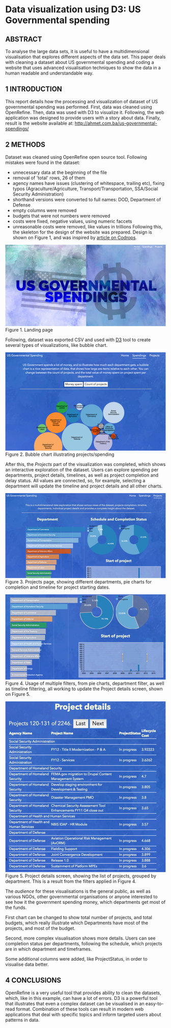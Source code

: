 # Data visualization using D3: US Governmental spending

## ABSTRACT
To analyse the large data sets, it is useful to have a multidimensional visualisation that explores different aspects of the data set. This paper deals with cleaning a dataset about US governmental spending and coding a website that uses advanced visualisation techniques to show the data in a human readable and understandable way.

## 1 INTRODUCTION
This report details how the processing and visualization of dataset of US governmental spending was performed. First, data was cleaned using OpenRefine. Then, data was used with D3 to visualize it. Following, the web application was designed to provide users with a story about data. Finally, result is the website available at: http://ahmet.com.ba/us-governmental-spendings/


## 2 METHODS

Dataset was cleaned using OpenRefine open source tool. Following mistakes were found in the dataset:

- unnecessary data at the beginning of the file
- removal of 'total' rows, 26 of them
- agency names have issues (clustering of whitespace,
trailing etc), fixing typos (Agraculture/Agriculture, Transport/Transportation, SSA/Social Security Administration)
- shorthand versions were converted to full names: DOD, Department of Defense
- empty columns were removed
- budgets that were not numbers were removed
- costs were fixed, negative values, using numeric faccets
- unreasonable costs were removed, like values in trillions
Following this, the skeleton for the design of the website was prepared. Design is shown on Figure 1, and was inspired by [article on Codrops](https://tympanus.net/codrops/2017/01/04/mirror-effect/).


![](img/fig1.png)
Figure 1. Landing page

Following, dataset was exported CSV and used with [D3](https://d3js.org/) tool to create several types of visualizations, like bubble chart.

![](img/fig2.png)
Figure 2. Bubble chart illustrating projects/spending


After this, the *Projects* part of the visualization was completed, which shows an interactive exploration of the dataset. Users can explore spending per departments, project details, timelines, as well as project completion and delay status. All values are connected, so, for example, selecting a department will update the timeline and project details and all other charts.


![](img/fig3.png)
Figure 3. Projects page, showing different departments, pie charts for completion and timeline for project starting dates.

![](img/fig4.png)
Figure 4. Usage of multiple filters, from pie charts, department filter, as well as timeline filtering, all working to update the Project details screen, shown on Figure 5.

![](img/fig5.png)
Figure 5. Project details screen, showing the list of projects, grouped by department. This is a result from the filters applied in Figure 4.

The *audience* for these visualisations is the general public, as well as various NGOs, other governmental organisations or anyone interested to see how it the government spending money, which departments get most of the funds.

First chart can be changed to show total number of projects, and total budgets, which really illustrate which Departments have most of the projects, and most of the budget.

Second, more complex visualisation shows more details. Users can see completion status per departments, following the schedule, which projects are in which department and timeframes.

Some additional columns were added, like ProjectStatus, in order to visualise data better.


## 4 CONCLUSIONS
OpenRefine is a very useful tool that provides ability to clean the datasets, which, like in this example, can have a lot of errors. D3 is a powerful tool that illustrates that even a complex dataset can be visualised in an easy-to-read format. Combination of these tools can result in modern web applications that deal with specific topics and inform targeted users about patterns in data.
